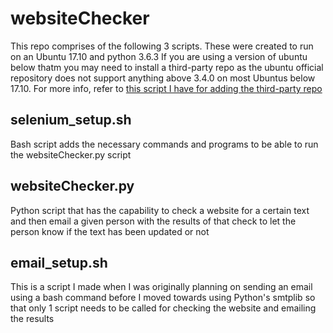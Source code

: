 # websiteChecker

This repo comprises of the following 3 scripts. These were created to run on an Ubuntu 17.10 and python 3.6.3
If you are using a version of ubuntu below thatm you may need to install a third-party repo as the ubuntu official repository does not support anything above 3.4.0 on most Ubuntus below 17.10. For more info, refer to [this script I have for adding the third-party repo](https://github.com/modernNeo/quickRef/blob/master/update_python.sh)
  
## selenium_setup.sh  

Bash script adds the necessary commands and programs to be able to run the websiteChecker.py script  
  
## websiteChecker.py  
  
Python script that has the capability to check a website for a certain text and then email a given person with the results of that check to let the person know if the text has been updated or not  
  
## email_setup.sh  

This is a script I made when I was originally planning on sending an email using a bash command before I moved towards using Python's smtplib so that only 1 script needs to be called for checking the website and emailing the results